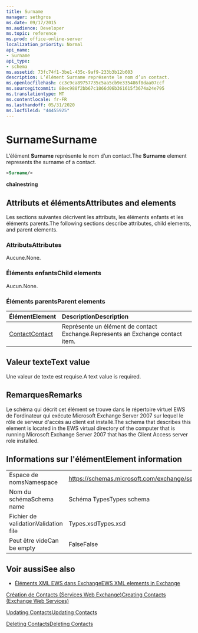```yaml
---
title: Surname
manager: sethgros
ms.date: 09/17/2015
ms.audience: Developer
ms.topic: reference
ms.prod: office-online-server
localization_priority: Normal
api_name:
- Surname
api_type:
- schema
ms.assetid: 73fc74f1-3be1-435c-9af9-233b3b12b603
description: L’élément Surname représente le nom d’un contact.
ms.openlocfilehash: cc3c9ca89757735c5aa5cb9e335486f8daa07ccf
ms.sourcegitcommit: 88ec988f2bb67c1866d06b361615f3674a24e795
ms.translationtype: MT
ms.contentlocale: fr-FR
ms.lasthandoff: 05/31/2020
ms.locfileid: "44455925"
---
```

# <a name="surname"></a><span data-ttu-id="92c1f-103">Surname</span><span class="sxs-lookup"><span data-stu-id="92c1f-103">Surname</span></span>

<span data-ttu-id="92c1f-104">L’élément **Surname** représente le nom d’un contact.</span><span class="sxs-lookup"><span data-stu-id="92c1f-104">The **Surname** element represents the surname of a contact.</span></span> 
  
```xml
<Surname/>
```

 <span data-ttu-id="92c1f-105">**chaîne**</span><span class="sxs-lookup"><span data-stu-id="92c1f-105">**string**</span></span>
## <a name="attributes-and-elements"></a><span data-ttu-id="92c1f-106">Attributs et éléments</span><span class="sxs-lookup"><span data-stu-id="92c1f-106">Attributes and elements</span></span>

<span data-ttu-id="92c1f-107">Les sections suivantes décrivent les attributs, les éléments enfants et les éléments parents.</span><span class="sxs-lookup"><span data-stu-id="92c1f-107">The following sections describe attributes, child elements, and parent elements.</span></span>
  
### <a name="attributes"></a><span data-ttu-id="92c1f-108">Attributs</span><span class="sxs-lookup"><span data-stu-id="92c1f-108">Attributes</span></span>

<span data-ttu-id="92c1f-109">Aucune.</span><span class="sxs-lookup"><span data-stu-id="92c1f-109">None.</span></span>
  
### <a name="child-elements"></a><span data-ttu-id="92c1f-110">Éléments enfants</span><span class="sxs-lookup"><span data-stu-id="92c1f-110">Child elements</span></span>

<span data-ttu-id="92c1f-111">Aucun.</span><span class="sxs-lookup"><span data-stu-id="92c1f-111">None.</span></span>
  
### <a name="parent-elements"></a><span data-ttu-id="92c1f-112">Éléments parents</span><span class="sxs-lookup"><span data-stu-id="92c1f-112">Parent elements</span></span>

|<span data-ttu-id="92c1f-113">**Élément**</span><span class="sxs-lookup"><span data-stu-id="92c1f-113">**Element**</span></span>|<span data-ttu-id="92c1f-114">**Description**</span><span class="sxs-lookup"><span data-stu-id="92c1f-114">**Description**</span></span>|
|:-----|:-----|
|[<span data-ttu-id="92c1f-115">Contact</span><span class="sxs-lookup"><span data-stu-id="92c1f-115">Contact</span></span>](contact.md) <br/> |<span data-ttu-id="92c1f-116">Représente un élément de contact Exchange.</span><span class="sxs-lookup"><span data-stu-id="92c1f-116">Represents an Exchange contact item.</span></span>  <br/> |
   
## <a name="text-value"></a><span data-ttu-id="92c1f-117">Valeur texte</span><span class="sxs-lookup"><span data-stu-id="92c1f-117">Text value</span></span>

<span data-ttu-id="92c1f-118">Une valeur de texte est requise.</span><span class="sxs-lookup"><span data-stu-id="92c1f-118">A text value is required.</span></span>
  
## <a name="remarks"></a><span data-ttu-id="92c1f-119">Remarques</span><span class="sxs-lookup"><span data-stu-id="92c1f-119">Remarks</span></span>

<span data-ttu-id="92c1f-120">Le schéma qui décrit cet élément se trouve dans le répertoire virtuel EWS de l'ordinateur qui exécute Microsoft Exchange Server 2007 sur lequel le rôle de serveur d'accès au client est installé.</span><span class="sxs-lookup"><span data-stu-id="92c1f-120">The schema that describes this element is located in the EWS virtual directory of the computer that is running Microsoft Exchange Server 2007 that has the Client Access server role installed.</span></span>
  
## <a name="element-information"></a><span data-ttu-id="92c1f-121">Informations sur l'élément</span><span class="sxs-lookup"><span data-stu-id="92c1f-121">Element information</span></span>

|||
|:-----|:-----|
|<span data-ttu-id="92c1f-122">Espace de noms</span><span class="sxs-lookup"><span data-stu-id="92c1f-122">Namespace</span></span>  <br/> |https://schemas.microsoft.com/exchange/services/2006/types  <br/> |
|<span data-ttu-id="92c1f-123">Nom du schéma</span><span class="sxs-lookup"><span data-stu-id="92c1f-123">Schema name</span></span>  <br/> |<span data-ttu-id="92c1f-124">Schéma Types</span><span class="sxs-lookup"><span data-stu-id="92c1f-124">Types schema</span></span>  <br/> |
|<span data-ttu-id="92c1f-125">Fichier de validation</span><span class="sxs-lookup"><span data-stu-id="92c1f-125">Validation file</span></span>  <br/> |<span data-ttu-id="92c1f-126">Types.xsd</span><span class="sxs-lookup"><span data-stu-id="92c1f-126">Types.xsd</span></span>  <br/> |
|<span data-ttu-id="92c1f-127">Peut être vide</span><span class="sxs-lookup"><span data-stu-id="92c1f-127">Can be empty</span></span>  <br/> |<span data-ttu-id="92c1f-128">False</span><span class="sxs-lookup"><span data-stu-id="92c1f-128">False</span></span>  <br/> |
   
## <a name="see-also"></a><span data-ttu-id="92c1f-129">Voir aussi</span><span class="sxs-lookup"><span data-stu-id="92c1f-129">See also</span></span>



- [<span data-ttu-id="92c1f-130">Éléments XML EWS dans Exchange</span><span class="sxs-lookup"><span data-stu-id="92c1f-130">EWS XML elements in Exchange</span></span>](ews-xml-elements-in-exchange.md)


[<span data-ttu-id="92c1f-131">Création de Contacts (Services Web Exchange)</span><span class="sxs-lookup"><span data-stu-id="92c1f-131">Creating Contacts (Exchange Web Services)</span></span>](https://msdn.microsoft.com/library/4845917e-70d1-481c-bbd7-011ec6571789%28Office.15%29.aspx)
  
[<span data-ttu-id="92c1f-132">Updating Contacts</span><span class="sxs-lookup"><span data-stu-id="92c1f-132">Updating Contacts</span></span>](https://msdn.microsoft.com/library/9a865953-b94a-4229-b632-2dee433314be%28Office.15%29.aspx)
  
[<span data-ttu-id="92c1f-133">Deleting Contacts</span><span class="sxs-lookup"><span data-stu-id="92c1f-133">Deleting Contacts</span></span>](https://msdn.microsoft.com/library/fcc3dc84-cd3e-455e-a1a7-ae6921c9b588%28Office.15%29.aspx)

